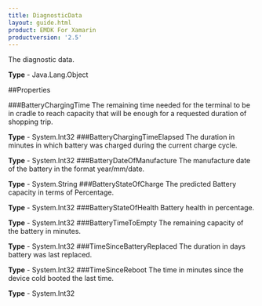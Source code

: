 ```yaml
---
title: DiagnosticData
layout: guide.html 
product: EMDK For Xamarin 
productversion: '2.5' 
---
```

The diagnostic data.

**Type** - Java.Lang.Object

##Properties

###BatteryChargingTime
The remaining time needed for the terminal to be in cradle to reach capacity that will be enough for a requested duration of shopping trip.


**Type** - System.Int32
###BatteryChargingTimeElapsed
The duration in minutes in which battery was charged during the current charge cycle.

**Type** - System.Int32
###BatteryDateOfManufacture
The manufacture date of the battery in the format year/mm/date.


**Type** - System.String
###BatteryStateOfCharge
The predicted Battery capacity in terms of Percentage.

**Type** - System.Int32
###BatteryStateOfHealth
Battery health in percentage.

**Type** - System.Int32
###BatteryTimeToEmpty
The remaining capacity of the battery in minutes.

**Type** - System.Int32
###TimeSinceBatteryReplaced
The duration in days battery was last replaced.

**Type** - System.Int32
###TimeSinceReboot
The time in minutes since the device cold booted the last time.

**Type** - System.Int32


